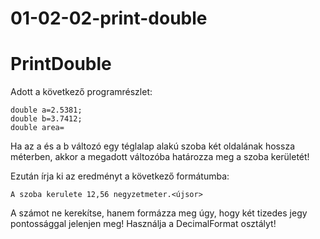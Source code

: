 # 01-02-02-print-double
# PrintDouble
Adott a következő programrészlet:
```
double a=2.5381;
double b=3.7412;
double area=
```
Ha az a és a b változó egy téglalap alakú szoba két oldalának hossza méterben, akkor a megadott változóba határozza meg a szoba kerületét!


Ezután írja ki az eredményt a következő formátumba:
```
A szoba kerulete 12,56 negyzetmeter.<újsor>
```
A számot ne kerekítse, hanem formázza meg úgy, hogy két tizedes jegy pontossággal jelenjen meg! Használja a DecimalFormat osztályt!
